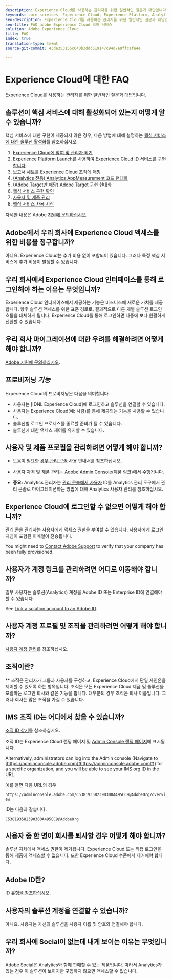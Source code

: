 ```yaml
---
description: Experience Cloud를 사용하는 관리자를 위한 일반적인 질문과 대답입니다.
keywords: core services, Experience Cloud, Experience Platform, Analytics, Target, user management.
seo-description: Experience Cloud를 사용하는 관리자를 위한 일반적인 질문과 대답입니다.
seo-title: FAQ adobe Experience Cloud 코어 서비스
solution: Adobe Experience Cloud
title: FAQ
index: true
translation-type: tm+mt
source-git-commit: 43de353155c640b3ddc519147c94d7e9ffcafe4e

---
```



# Experience Cloud에 대한 FAQ

Experience Cloud를 사용하는 관리자를 위한 일반적인 질문과 대답입니다.

## 솔루션이 핵심 서비스에 대해 활성화되어 있는지 어떻게 알 수 있습니까?

핵심 서비스에 대한 구현이 제공되지 않은 경우, 다음 방법에 대해 설명하는 [핵심 서비스에 대한 솔루션 활성화](../core-services/core-services.md#concept_07ED1D5C64234E77976E6D572E78FB9C)를 참조하십시오.

1. [Experience Cloud에 참여 및 관리자 되기](../core-services/core-services.md#section_2423F0BD3DF642658103310EE5EA6154)
1. [Experience Platform Launch를 사용하여 Experience Cloud ID 서비스를 구현합니다](https://docs.adobe.com/content/help/en/launch/using/intro/get-started/quick-start.html).
1. [보고서 세트를 Experience Cloud 조직에 매핑](../core-services/core-services.md#concept_apg_zq2_rw)
1. [(Analytics 전용) Analytics AppMeasurement 코드 현대화](../core-services/core-services.md#section_1798D9D0F05C47E29816AC4EEB9A0913)
1. [(Adobe Target만 해당) Adobe Target 구현 현대화](../core-services/core-services.md#section_C2F4493C7A36406DAE2266B429A4BD24)
1. [핵심 서비스 구현 확인](../core-services/core-services.md#section_E641782A0F4F44AF8C9C91216BE330D5)
1. [사용자 및 제품 관리](../core-services/core-services.md#section_B6E95F4E0E12483CB9DA99CBC0C5A4AF)
1. [핵심 서비스 사용 시작](../core-services/core-services.md#section_960C06093623462E8EA247B3E97274A1)

자세한 내용은 Adobe [지원에 문의하십시오](https://helpx.adobe.com/marketing-cloud/contact-support.html).

## Adobe에서 우리 회사에 Experience Cloud 액세스를 위한 비용을 청구합니까?

아니요. Experience Cloud는 추가 비용 없이 포함되어 있습니다. 그러나 특정 핵심 서비스에 추가 비용이 발생할 수 있습니다.

## 우리 회사에서 Experience Cloud 인터페이스를 통해 로그인해야 하는 이유는 무엇입니까?

Experience Cloud 인터페이스에서 제공하는 기능은 비즈니스에 새로운 가치를 제공합니다. 향후 솔루션 액세스를 위한 표준 경로로, 결과적으로 다른 개별 솔루션 로그인 흐름을 대체하게 됩니다. Experience Cloud를 통해 로그인하면 나중에 보다 원활하게 전환할 수 있습니다.

## 우리 회사 마이그레이션에 대한 우려를 해결하려면 어떻게 해야 합니까?

[Adobe 지원에 문의하십시오](https://helpx.adobe.com/marketing-cloud/contact-support.html).

## 프로비저닝 _기능_

Experience Cloud의 프로비저닝은 다음을 의미합니다.

* 사용자는 [!DNL Experience Cloud]에 로그인하고 솔루션을 연결할 수 있습니다.
* 사용자는 Experience Cloud(예: 사람)를 통해 제공되는 기능을 사용할 수 있습니다.
* 솔루션별 로그인 프로세스를 종료할 준비가 될 수 있습니다.
* 솔루션에 대한 액세스 제어를 유지할 수 있습니다.

## 사용자 및 제품 프로필을 관리하려면 어떻게 해야 합니까?

* 도움이 필요한 [경우 관리 콘솔](https://helpx.adobe.com/enterprise/administering/user-guide.html) 사용 안내서를 참조하십시오.

* 사용자 자격 및 제품 관리는 [Adobe Admin Console](https://adminconsole.adobe.com/enterprise)(제품 링크)에서 수행됩니다.

* **중요:** Analytics 관리자는 [관리 콘솔에서 사용자](https://docs.adobe.com/content/help/en/analytics/admin/user-product-management/user-management/migrate-users/c-migration-tool.html) ID를 Analytics 관리 도구에서 관리 콘솔로 마이그레이션하는 방법에 대해 Analytics 사용자 관리를 참조하십시오.

## Experience Cloud에 로그인할 수 없으면 어떻게 해야 합니까?

관리 콘솔 관리자는 사용자에게 액세스 권한을 부여할 수 있습니다. 사용자에게 로그인 지침이 포함된 이메일이 전송됩니다.

You might need to [Contact Adobe Support](https://helpx.adobe.com/marketing-cloud/contact-support.html) to verify that your company has been fully provisioned.

## 사용자가 계정 링크를 관리하려면 어디로 이동해야 합니까?

일부 사용자는 솔루션(Analytics) 계정을 Adobe ID 또는 Enterprise ID에 연결해야 할 수 있습니다.

See [Link a solution account to an Adobe ID](../admin-getting-started/organizations.md#task_FD389E78640848919E247AC5E95B8369).

## 사용자 계정 프로필 및 조직을 관리하려면 어떻게 해야 합니까?

[사용자 계정 관리](../admin-getting-started/organizations.md#topic_C31CB834F109465A82ED57FF0563B3F1)를 참조하십시오.

## 조직이란?

** 조직은 관리자가 그룹과 사용자를 구성하고, Experience Cloud에서 단일 사인온을 제어할 수 있도록 하는 항목입니다. 조직은 모든 Experience Cloud 제품 및 솔루션을 포괄하는 로그인 회사와 같은 기능을 합니다. 대부분의 경우 조직은 회사 이름입니다. 그러나 회사는 많은 조직을 가질 수 있습니다.

## IMS 조직 ID는 어디에서 찾을 수 있습니까?

[조직 ID 찾기](organizations.md)를 참조하십시오.

조직 ID는 Experience Cloud 랜딩 페이지 및 [Admin Console 랜딩 페이지](https://adminconsole.adobe.com)에 표시됩니다.

Alternatively, administrators can log into the Admin console (Navigate to [https://adminconsole.adobe.com](https://adminconsole.adobe.com#)) for a specific organization, and you will be able to see your IMS org ID in the URL.

예를 들면 다음 URL의 경우

`https://adminconsole.adobe.com/C538193582390300A495CC9@AdobeOrg/overview`

ID는 다음과 같습니다.

`C538193582390300A495CC9@AdobeOrg`

## 사용자 중 한 명이 회사를 퇴사할 경우 어떻게 해야 합니까?

솔루션 자체에서 액세스 권한이 제거됩니다. Experience Cloud 또는 직접 로그인을 통해 제품에 액세스할 수 없습니다. 또한 Experience Cloud 수준에서 제거해야 합니다.

## Adobe ID란?

ID [유형을 참조하십시오](https://helpx.adobe.com/enterprise/help/identity.html).

## 사용자의 솔루션 계정을 연결할 수 있습니까?

아니요. 사용자는 자신의 솔루션을 사용자 이름 및 암호와 연결해야 합니다.

## 우리 회사에 Social이 없는데 내게 보이는 이유는 무엇입니까?

Adobe Social은 Analytics와 함께 판매할 수 있는 제품입니다. 따라서 Analytics가 있는 경우 이 솔루션이 보이지만 구입하지 않으면 액세스할 수 없습니다.
